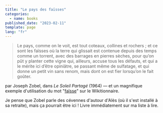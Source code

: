 ```yaml
---
title: "Le pays des faïsses"
categories:
  - name: books
published_date: "2023-02-11"
template: page
lang: "fr"
---
```


> Le pays, comme on le voit, est tout coteaux, collines et rochers ; et ce sont les faïsses où la terre qui glissait est contenue depuis des temps comme un torrent, avec des barrages en pierres sèches, pour qu’on pût y planter cette vigne qui, ailleurs, accuse tous les défauts, et qui a le mérite ici d’être opiniâtre, se passant même de sulfatage, et qui donne un petit vin sans renom, mais dont on est fier lorsqu’on le fait goûter.

par Joseph Zobel, dans _Le Soleil Partagé_ (1964) — et un magnifique exemple d'utilisation du mot "[faïsse](https://fr.wiktionary.org/wiki/fa%C3%AFsse)" sur le Wikitionnaire.

Je pense que Zobel parle des cévennes d'autour d'Alès (où il s'est installé à sa retraite), mais ça pourrait être ici ! Livre immédiatement sur ma liste à lire.
